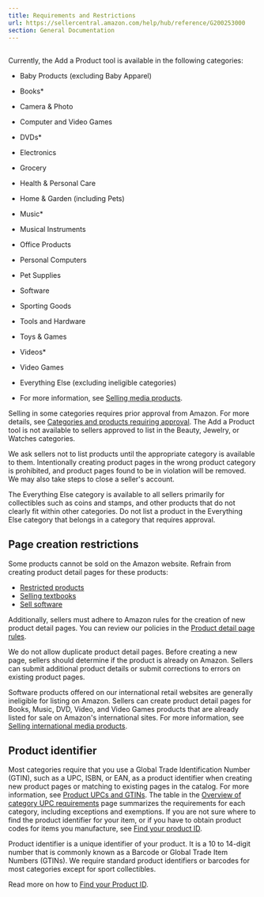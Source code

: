 ```yaml
---
title: Requirements and Restrictions
url: https://sellercentral.amazon.com/help/hub/reference/G200253000
section: General Documentation
---
```


##

Currently, the Add a Product tool is available in the following categories:

  * Baby Products (excluding Baby Apparel)
  * Books*
  * Camera & Photo
  * Computer and Video Games
  * DVDs*
  * Electronics
  * Grocery
  * Health & Personal Care
  * Home & Garden (including Pets)
  * Music*
  * Musical Instruments
  * Office Products
  * Personal Computers
  * Pet Supplies
  * Software
  * Sporting Goods
  * Tools and Hardware
  * Toys & Games
  * Videos*
  * Video Games
  * Everything Else (excluding ineligible categories)

* For more information, see [Selling media products](/gp/help/200316060).

Selling in some categories requires prior approval from Amazon. For more
details, see [Categories and products requiring
approval](/gp/help/G200333160). The Add a Product tool is not available to
sellers approved to list in the Beauty, Jewelry, or Watches categories.

We ask sellers not to list products until the appropriate category is
available to them. Intentionally creating product pages in the wrong product
category is prohibited, and product pages found to be in violation will be
removed. We may also take steps to close a seller's account.

The Everything Else category is available to all sellers primarily for
collectibles such as coins and stamps, and other products that do not clearly
fit within other categories. Do not list a product in the Everything Else
category that belongs in a category that requires approval.

##  Page creation restrictions

Some products cannot be sold on the Amazon website. Refrain from creating
product detail pages for these products:

  * [Restricted products](/gp/help/200164330)
  * [Selling textbooks](/gp/help/200386280)
  * [Sell software](/gp/help/200386270)

Additionally, sellers must adhere to Amazon rules for the creation of new
product detail pages. You can review our policies in the [Product detail page
rules](/gp/help/200390640).

We do not allow duplicate product detail pages. Before creating a new page,
sellers should determine if the product is already on Amazon. Sellers can
submit additional product details or submit corrections to errors on existing
product pages.

Software products offered on our international retail websites are generally
ineligible for listing on Amazon. Sellers can create product detail pages for
Books, Music, DVD, Video, and Video Games products that are already listed for
sale on Amazon's international sites. For more information, see [Selling
international media products](/gp/help/201215040).

##  Product identifier

Most categories require that you use a Global Trade Identification Number
(GTIN), such as a UPC, ISBN, or EAN, as a product identifier when creating new
product pages or matching to existing pages in the catalog. For more
information, see [Product UPCs and GTINs](/gp/help/200317470). The table in
the [Overview of category UPC requirements](/gp/help/200317520) page
summarizes the requirements for each category, including exceptions and
exemptions. If you are not sure where to find the product identifier for your
item, or if you have to obtain product codes for items you manufacture, see
[Find your product ID](/gp/help/G200211450).

Product identifier is a unique identifier of your product. It is a 10 to
14-digit number that is commonly known as a Barcode or Global Trade Item
Numbers (GTINs). We require standard product identifiers or barcodes for most
categories except for sport collectibles.

Read more on how to [Find your Product ID](/gp/help/G200211450).

